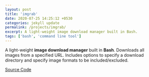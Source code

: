 ```yaml
---
layout: post
title: 'imgrab'
date: 2020-07-25 14:25:12 +0530
categories: jekyll update
permalink: /projects/imgrab/
excerpt: A light-weight image download manager built in Bash.
tags: ['bash', 'command line tool']
---
```


A light-weight **image download manager** built in **Bash**. Downloads all images from a specified URL. Includes options to specify a download directory and specify image formats to be included/excluded.

[Source Code][imgrab-src]

[imgrab-src]: https://github.com/swatisbhat/imgrab
